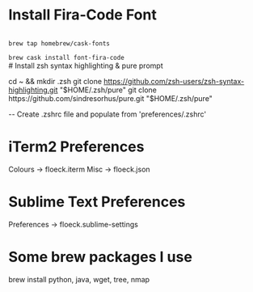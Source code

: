 # Install Fira-Code Font
<code>
brew tap homebrew/cask-fonts <br />
brew cask install font-fira-code
</code>
# Install zsh syntax highlighting & pure prompt

cd ~ && mkdir .zsh
git clone https://github.com/zsh-users/zsh-syntax-highlighting.git "$HOME/.zsh/pure"
git clone https://github.com/sindresorhus/pure.git "$HOME/.zsh/pure"

-- Create .zshrc file and populate from 'preferences/.zshrc'

# iTerm2 Preferences

Colours -> floeck.iterm
Misc	-> floeck.json

# Sublime Text Preferences

Preferences -> floeck.sublime-settings  

# Some brew packages I use

brew install python, java, wget, tree, nmap
